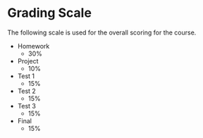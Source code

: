 # Grading Scale


The following scale is used for the overall scoring for the course.

* Homework
  * 30%
* Project
  * 10%
* Test 1
  * 15%
* Test 2
  * 15%
* Test 3
  * 15%
* Final
  * 15%
